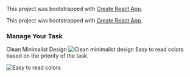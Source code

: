 This project was bootstrapped with [Create React App](https://github.com/facebook/create-react-app).

This project was bootstrapped with [Create React App](https://github.com/facebook/create-react-app).

### Manage Your Task

Clean Minimalist Design
![Clean minimalist design ](https://i.imgur.com/C6n3jiY.png)
Easy to read colors based on the priority of the task.

![Easy to read colors](https://i.imgur.com/8GiC5rJ.png)

